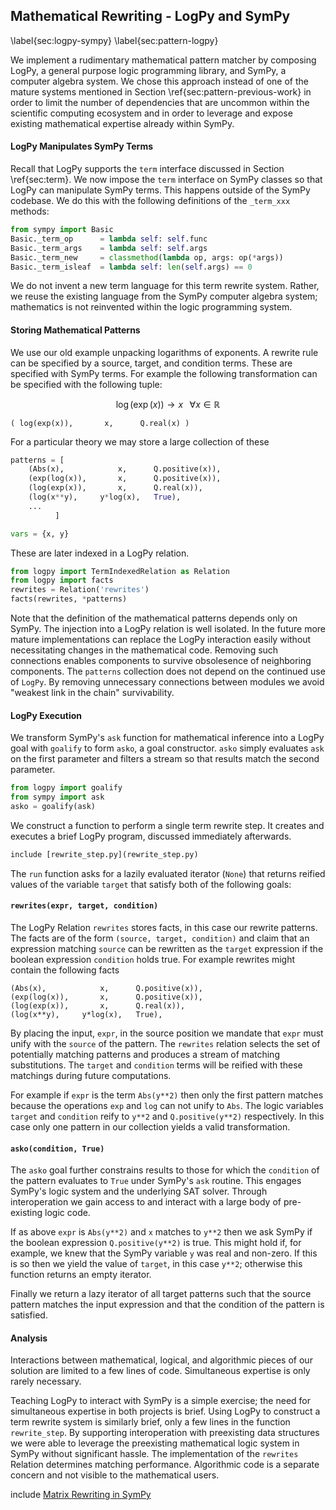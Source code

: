 
Mathematical Rewriting - LogPy and SymPy 
----------------------------------------

\label{sec:logpy-sympy}
\label{sec:pattern-logpy}

We implement a rudimentary mathematical pattern matcher by composing LogPy, a general purpose logic programming library, and SymPy, a computer algebra system.  We chose this approach instead of one of the mature systems mentioned in Section \ref{sec:pattern-previous-work} in order to limit the number of dependencies that are uncommon within the scientific computing ecosystem and in order to leverage and expose existing mathematical expertise already within SymPy.

#### LogPy Manipulates SymPy Terms

Recall that LogPy supports the `term` interface discussed in Section \ref{sec:term}.  We now impose the `term` interface on SymPy classes so that LogPy can manipulate SymPy terms.  This happens outside of the SymPy codebase.  We do this with the following definitions of the `_term_xxx` methods:

~~~~~~~~~~Python
from sympy import Basic
Basic._term_op      = lambda self: self.func
Basic._term_args    = lambda self: self.args
Basic._term_new     = classmethod(lambda op, args: op(*args))
Basic._term_isleaf  = lambda self: len(self.args) == 0
~~~~~~~~~~

We do not invent a new term language for this term rewrite system.  Rather, we reuse the existing language from the SymPy computer algebra system; mathematics is not reinvented within the logic programming system.


#### Storing Mathematical Patterns

We use our old example unpacking logarithms of exponents.  A rewrite rule can be specified by a source, target, and condition terms.  These are specified with SymPy terms.  For example the following transformation can be specified with the following tuple:

$$\log(\exp(x)) \rightarrow x \;\;\; \forall x \in \mathbb{R}$$

    ( log(exp(x)),       x,      Q.real(x) )

For a particular theory we may store a large collection of these

~~~~~~~~~~~~Python
patterns = [
    (Abs(x),            x,      Q.positive(x)),
    (exp(log(x)),       x,      Q.positive(x)),
    (log(exp(x)),       x,      Q.real(x)),
    (log(x**y),     y*log(x),   True),
    ...    
          ]

vars = {x, y}
~~~~~~~~~~~~

These are later indexed in a LogPy relation.

~~~~~~~~~~~~Python
from logpy import TermIndexedRelation as Relation
from logpy import facts
rewrites = Relation('rewrites')
facts(rewrites, *patterns)
~~~~~~~~~~~~

Note that the definition of the mathematical patterns depends only on SymPy.  The injection into a LogPy relation is well isolated.  In the future more mature implementations can replace the LogPy interaction easily without necessitating changes in the mathematical code.  Removing such connections enables components to survive obsolesence of neighboring components.  The `patterns` collection does not depend on the continued use of `LogPy`.  By removing unnecessary connections between modules we avoid "weakest link in the chain" survivability.


#### LogPy Execution

We transform SymPy's `ask` function for mathematical inference into a LogPy goal with `goalify` to form `asko`, a goal constructor.  `asko` simply evaluates `ask` on the first parameter and filters a stream so that results match the second parameter.

~~~~~~~~~~~~Python
from logpy import goalify
from sympy import ask
asko = goalify(ask)
~~~~~~~~~~~~

We construct a function to perform a single term rewrite step.  It creates and executes a brief LogPy program, discussed immediately afterwards.

~~~~~~~~~~Python
include [rewrite_step.py](rewrite_step.py)
~~~~~~~~~~

The `run` function asks for a lazily evaluated iterator (`None`) that returns reified values of the variable `target` that satisfy both of the following goals:
    
#### `rewrites(expr, target, condition)`

The LogPy Relation `rewrites` stores facts, in this case our rewrite patterns.  The facts are of the form `(source, target, condition)` and claim that an expression matching `source` can be rewritten as the `target` expression if the boolean expression `condition` holds true.  For example rewrites might contain the following facts
    
    (Abs(x),            x,      Q.positive(x)),
    (exp(log(x)),       x,      Q.positive(x)),
    (log(exp(x)),       x,      Q.real(x)),
    (log(x**y),     y*log(x),   True),

    
By placing the input, `expr`, in the source position we mandate that `expr` must unify with the `source` of the pattern.  The `rewrites` relation selects the set of potentially matching patterns and produces a stream of matching substitutions.  The `target` and `condition` terms will be reified with these matchings during future computations.

For example if `expr` is the term `Abs(y**2)` then only the first pattern matches because the operations `exp` and `log` can not unify to `Abs`.  The logic variables `target` and `condition` reify to `y**2` and `Q.positive(y**2)` respectively.  In this case only one pattern in our collection yields a valid transformation.

#### `asko(condition, True)`

The `asko` goal further constrains results to those for which the `condition` of the pattern  evaluates to `True` under SymPy's `ask` routine.  This engages SymPy's logic system and the underlying SAT solver.  Through interoperation we gain access to and interact with a large body of pre-existing logic code.

If as above `expr` is `Abs(y**2)` and `x` matches to `y**2` then we ask SymPy if the boolean expression `Q.positive(y**2)` is true.  This might hold if, for example, we knew that the SymPy variable `y` was real and non-zero.  If this is so then we yield the value of `target`, in this case `y**2`; otherwise this function returns an empty iterator.

Finally we return a lazy iterator of all target patterns such that the source pattern matches the input expression and that the condition of the pattern is satisfied.

#### Analysis

Interactions between mathematical, logical, and algorithmic pieces of our solution are limited to a few lines of code.  Simultaneous expertise is only rarely necessary.

Teaching LogPy to interact with SymPy is a simple exercise; the need for simultaneous expertise in both projects is brief.  Using LogPy to construct a term rewrite system is similarly brief, only a few lines in the function `rewrite_step`.  By supporting interoperation with preexisting data structures we were able to leverage the preexisting mathematical logic system in SymPy without significant hassle.  The implementation of the `rewrites` Relation determines matching performance.  Algorithmic code is a separate concern and not visible to the mathematical users.

include [Matrix Rewriting in SymPy](matrix-rewriting-sympy.md)
